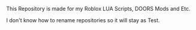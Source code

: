 This Repository is made for my Roblox LUA Scripts, DOORS Mods and Etc.

I don't know how to rename repositories so it will stay as Test.
